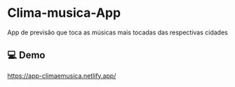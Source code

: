 # Clima-musica-App
App de previsão que toca as músicas mais tocadas das respectivas cidades 

## 💻 Demo
https://app-climaemusica.netlify.app/
